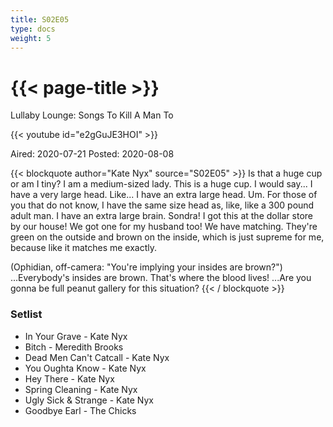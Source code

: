 ```yaml
---
title: S02E05
type: docs
weight: 5
---
```


# {{< page-title >}}

Lullaby Lounge: Songs To Kill A Man To

{{< youtube id="e2gGuJE3HOI" >}}

Aired: 2020-07-21
Posted: 2020-08-08

{{< blockquote author="Kate Nyx" source="S02E05" >}}
Is that a huge cup or am I tiny?  I am a medium-sized lady.  This is a huge cup.  I would say...  I have a very large head.  Like...  I have an extra large head.  Um.  For those of you that do not know, I have the same size head as, like, like a 300 pound adult man.  I have an extra large brain.  Sondra!  I got this at the dollar store by our house!  We got one for my husband too!  We have matching.  They're green on the outside and brown on the inside, which is just supreme for me, because like it matches me exactly.

(Ophidian, off-camera:  "You're implying your insides are brown?")
...Everybody's insides are brown.  That's where the blood lives!  ...Are you gonna be full peanut gallery for this situation?
{{< / blockquote >}}

### Setlist
* In Your Grave - Kate Nyx
* Bitch - Meredith Brooks
* Dead Men Can't Catcall - Kate Nyx
* You Oughta Know - Kate Nyx
* Hey There - Kate Nyx
* Spring Cleaning - Kate Nyx
* Ugly Sick & Strange - Kate Nyx
* Goodbye Earl - The Chicks
